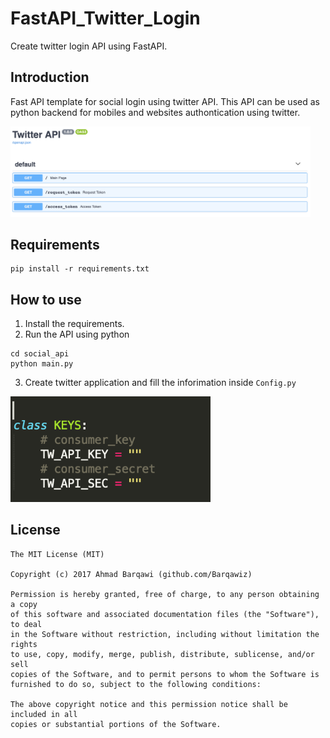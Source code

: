 # FastAPI_Twitter_Login
 Create twitter login API using FastAPI.

## Introduction
Fast API template for social login using twitter API. This API can be used as python backend for mobiles and websites authontication using twitter.

<img width="480px" src="resource/twitter_api.png" alt="[ Available Functions ]"/>


## Requirements
```
pip install -r requirements.txt
```

## How to use
1. Install the requirements.
2. Run the API using python
```
cd social_api
python main.py
```
3. Create twitter application and fill the inforimation inside ```Config.py```
<img width="320px" src="resource/config.png" alt="[ Available Functions ]"/>


License
-------
    The MIT License (MIT)

    Copyright (c) 2017 Ahmad Barqawi (github.com/Barqawiz)

    Permission is hereby granted, free of charge, to any person obtaining a copy
    of this software and associated documentation files (the "Software"), to deal
    in the Software without restriction, including without limitation the rights
    to use, copy, modify, merge, publish, distribute, sublicense, and/or sell
    copies of the Software, and to permit persons to whom the Software is
    furnished to do so, subject to the following conditions:

    The above copyright notice and this permission notice shall be included in all
    copies or substantial portions of the Software.